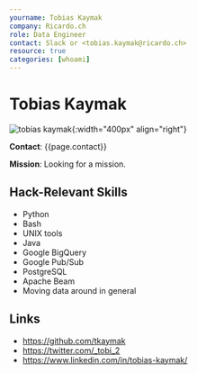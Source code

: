 ```yaml
---
yourname: Tobias Kaymak
company: Ricardo.ch
role: Data Engineer
contact: Slack or <tobias.kaymak@ricardo.ch>
resource: true
categories: [whoami]
---
```


Tobias Kaymak
============

![tobias kaymak](/tamedia-hackdays/whoami/pics/tobiaskaymak.jpg "Tobias Kaymak"){:width="400px" align="right"}

**Contact**: {{page.contact}}

**Mission**: Looking for a mission.

Hack-Relevant Skills
--------------------

- Python
- Bash
- UNIX tools
- Java
- Google BigQuery
- Google Pub/Sub
- PostgreSQL
- Apache Beam
- Moving data around in general

Links
-----
- <https://github.com/tkaymak>
- <https://twitter.com/_tobi_2>
- <https://www.linkedin.com/in/tobias-kaymak/>


